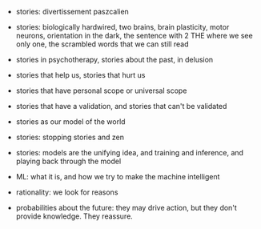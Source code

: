 - stories: divertissement paszcalien
- stories: biologically hardwired, two brains, brain plasticity, motor neurons, orientation in the dark, the sentence with 2 THE where we see only one, the scrambled words that we can still read
- stories in psychotherapy, stories about the past, in delusion
- stories that help us, stories that hurt us
- stories that have personal scope or universal scope
- stories that have a validation, and stories that can't be validated
- stories as our model of the world
- stories: stopping stories and zen
- stories: models are the unifying idea, and training and inference, and playing back through the model

- ML: what it is, and how we try to make the machine intelligent

- rationality: we look for reasons

- probabilities about the future: they may drive action, but they don't provide knowledge. They reassure.